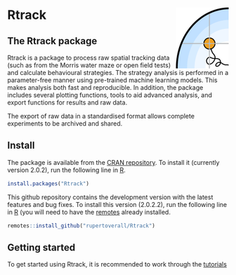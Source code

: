 
Rtrack <img src="man/figures/logo.png" align="right" alt="" width="120" />
=========================================================================

The Rtrack package
-----------------

Rtrack is a package to process raw spatial tracking data (such as from the Morris water maze or open field tests) and calculate behavioural strategies. The strategy analysis is performed in a parameter-free manner using pre-trained machine learning models. This makes analysis both fast and reproducible. In addition, the package includes several plotting functions, tools to aid advanced analysis, and export functions for results and raw data.

The export of raw data in a standardised format allows complete experiments to be archived and shared.

Install
-----------------------------------------------------------------------------------------------------------

The package is available from the [CRAN repository](https://cran.r-project.org/package=Rtrack). To install it (currently version 2.0.2), run the following line in [R](https://www.r-project.org/).

``` r
install.packages("Rtrack") 
```
This github repository contains the development version with the latest features and bug fixes. To install this version (2.0.2.2), run the following line in [R](https://www.r-project.org/) (you will need to have the [remotes](https://CRAN.R-project.org/package=remotes) already installed.

``` r
remotes::install_github("rupertoverall/Rtrack") 
```

Getting started
----------------------------------------------------------------------------------------------------------------

To get started using Rtrack, it is recommended to work through the [tutorials](https://rupertoverall.net/Rtrack/articles/Rtrack_tutorials_page.html)

